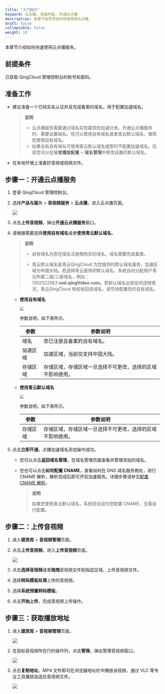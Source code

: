 ```yaml
---
title: "入门指引"
keyword: 云点播, 快速开始, 开通云点播
description: 本章节指导您如何快速使用云点播。
draft: false
collapsible: false
weight: 10
---
```


本章节介绍如何快速使用云点播服务。

## 前提条件

已获取 QingCloud 管理控制台的账号和密码。

## 准备工作

- 建议准备一个已经实名认证并且完成备案的域名，用于配置加速域名。

  > **说明**
  >
  > - 云点播服务需要通过域名实现媒资的加速分发。开通云点播服务时，需要设置域名。您可以使用自有域名或者青云默认域名，推荐您使用自有域名。
  > - 如果没有自有域名可使用青云默认域名或暂时不配置加速域名。后续您可以在**分发播放配置** > **域名管理**中修改设置的默认域名。

- 在本地环境上准备好音频或视频文件。

<!--## 流程简介

登录云点播控制台，按照以下流程，即可快入完成云点播服务的开通以及视频的上传、播放操作。-->

## 步骤一：开通云点播服务

1. 登录 QingCloud 管理控制台。

2. 选择**产品与服**务 > **音视频服务** > **云点播**，进入云点播页面。

   ![](/audio_and_video/vod/_images/qs_open_service_list.png)

3. 点击**上传音视频**，弹出**开通云点播服务**窗口。

4. 请根据需要选择**使用自有域名**或者**使用青云默认域名**。

   > **说明**
   >
   > - 自有域名为您在域名注册商购买的域名，域名需要完成备案。
   >
   > - 青云默认域名是青云QingCloud 为您提供的默认域名服务，加速区域为中国大陆。若选择青云提供的默认域名，系统自动分配用户青云所属二级/三级域名，例如：*1302522583*.**vod.qingVideo.com**。若默认域名出现任何违规情况，青云QingCloud 有权收回该域名，请尽快配置您的自有域名。
   >

   - **使用自有域名**

     <img src="/audio_and_video/vod/_images/qs_open_service.png"  style="zoom:80%;" />

     参数说明，如下表所示。

     | 参数     | 参数说明                                                   |
     | -------- | ---------------------------------------------------------- |
     | 域名     | 您已注册且备案的自有域名。                                 |
     | 加速区域 | 加速区域，当前仅支持中国大陆。                             |
     | 存储区域 | 存储区域，存储区域一旦选择不可更改，选择的区域不影响使用。 |

   - **使用青云默认域名**

     <img src="/audio_and_video/vod/_images/qs_default_domain.png" style="zoom:80%;" />

     参数说明，如下表所示。

     | 参数     | 参数说明                                                   |
     | -------- | ---------------------------------------------------------- |
     | 存储区域 | 存储区域，存储区域一旦选择不可更改，选择的区域不影响使用。 |

5. 点击**立即开通**，点播加速域名添加操作成功。

   - 您可以点击**返回域名管理**，在域名管理页面查看并管理添加的域名。

   - 您也可以点击**如何配置 CNAME**，查看如何在 DNS 域名服务商处，进行 CNAME 解析，解析完成后即可开启加速服务。详细步骤请参见[配置 CNAME 解析](/audio_and_video/vod/um/mgmt_domain/20_config_cname/)。

     > **说明**
     >
     > 如果您使用青云默认域名，系统将自动为您配置 CNAME，无需自行配置。

## 步骤二：上传音视频

1. 进入**媒资库** > **音视频管理**页面。

2. 点击**上传音视频**，进入**上传音视频**页面。

   ![](/audio_and_video/vod/_images/qs_upload_file.png)

3. 点击**选择音视频**或者**拖拽**音视频文件到指定区域，上传音视频文件。

4. 选择**转码模板处理**上传的音视频。

5. 选择**系统预置转码模板**。

6. 点击**开始上传**，完成音视频上传操作。

## 步骤三：获取播放地址

1. 进入**媒资库** > **音视频管理**页面。

   ![](/audio_and_video/vod/_images/qs_file_mgmt.png)

2. 在目标音视频所在行的操作列，点击**管理**，弹出管理音视频窗口。

   ![](/audio_and_video/vod/_images/qs_file_copy.png)

3. 点击**复制地址**，MP4 文件即可在浏览器地址栏中播放该视频，通过 VLC 等专业工具播放自适应音视频文件。

   ![](/audio_and_video/vod/_images/vlc_player.png)
